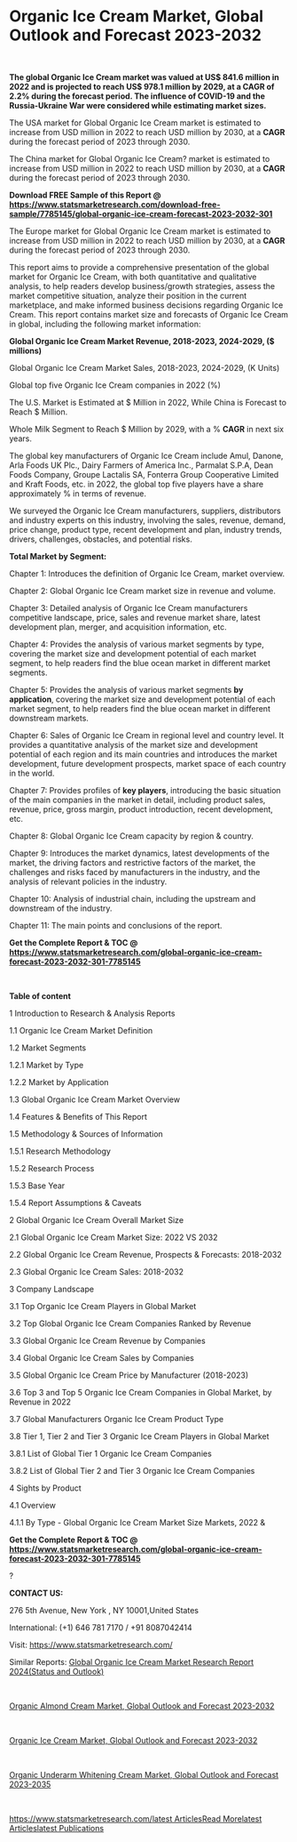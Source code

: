 <h1>Organic Ice Cream Market, Global Outlook and Forecast 2023-2032</h1><br/><p><strong>The global Organic Ice Cream market was valued at US$ 841.6 million in 2022 and is projected to reach US$ 978.1 million by 2029, at a <strong>CAGR</strong> of 2.2% during the forecast period. The influence of COVID-19 and the Russia-Ukraine War were considered while estimating market sizes.</strong></p>
 
 
 
 <p>The USA market for Global Organic Ice Cream market is estimated to increase from USD million in 2022 to reach USD million by 2030, at a <strong>CAGR</strong> during the forecast period of 2023 through 2030.</p>
 
 
 
 <p>The China market for Global Organic Ice Cream? market is estimated to increase from USD million in 2022 to reach USD million by 2030, at a <strong>CAGR</strong> during the forecast period of 2023 through 2030.</p>
 
 
 
 <p><strong>Download FREE Sample of this Report @ <a href="https://www.statsmarketresearch.com/download-free-sample/7785145/global-organic-ice-cream-forecast-2023-2032-301">https://www.statsmarketresearch.com/download-free-sample/7785145/global-organic-ice-cream-forecast-2023-2032-301</a></strong></p>
 
 
 
 <p>The Europe market for Global Organic Ice Cream market is estimated to increase from USD million in 2022 to reach USD million by 2030, at a <strong>CAGR</strong> during the forecast period of 2023 through 2030.</p>
 
 
 
 <p>This report aims to provide a comprehensive presentation of the global market for Organic Ice Cream, with both quantitative and qualitative analysis, to help readers develop business/growth strategies, assess the market competitive situation, analyze their position in the current marketplace, and make informed business decisions regarding Organic Ice Cream. This report contains market size and forecasts of Organic Ice Cream in global, including the following market information:</p>
 
 
 
 <p><strong>Global Organic Ice Cream Market Revenue, 2018-2023, 2024-2029, ($ millions)</strong></p>
 
 
 
 <p>Global Organic Ice Cream Market Sales, 2018-2023, 2024-2029, (K Units)</p>
 
 
 
 <p>Global top five Organic Ice Cream companies in 2022 (%)</p>
 
 
 
 <p>The U.S. Market is Estimated at $ Million in 2022, While China is Forecast to Reach $ Million.</p>
 
 
 
 <p>Whole Milk Segment to Reach $ Million by 2029, with a % <strong>CAGR</strong> in next six years.</p>
 
 
 
 <p>The global key manufacturers of Organic Ice Cream include Amul, Danone, Arla Foods UK Plc., Dairy Farmers of America Inc., Parmalat S.P.A, Dean Foods Company, Groupe Lactalis SA, Fonterra Group Cooperative Limited and Kraft Foods, etc. in 2022, the global top five players have a share approximately % in terms of revenue.</p>
 
 
 
 <p>We surveyed the Organic Ice Cream manufacturers, suppliers, distributors and industry experts on this industry, involving the sales, revenue, demand, price change, product type, recent development and plan, industry trends, drivers, challenges, obstacles, and potential risks.</p>
 
 
 
 <p><strong>Total Market by Segment:</strong></p>
 
 
 
 <p>Chapter 1: Introduces the definition of Organic Ice Cream, market overview.</p>
 
 
 
 <p>Chapter 2: Global Organic Ice Cream market size in revenue and volume.</p>
 
 
 
 <p>Chapter 3: Detailed analysis of Organic Ice Cream manufacturers competitive landscape, price, sales and revenue market share, latest development plan, merger, and acquisition information, etc.</p>
 
 
 
 <p>Chapter 4: Provides the analysis of various market segments by type, covering the market size and development potential of each market segment, to help readers find the blue ocean market in different market segments.</p>
 
 
 
 <p>Chapter 5: Provides the analysis of various market segments <strong>by application</strong>, covering the market size and development potential of each market segment, to help readers find the blue ocean market in different downstream markets.</p>
 
 
 
 <p>Chapter 6: Sales of Organic Ice Cream in regional level and country level. It provides a quantitative analysis of the market size and development potential of each region and its main countries and introduces the market development, future development prospects, market space of each country in the world.</p>
 
 
 
 <p>Chapter 7: Provides profiles of <strong>key players</strong>, introducing the basic situation of the main companies in the market in detail, including product sales, revenue, price, gross margin, product introduction, recent development, etc.</p>
 
 
 
 <p>Chapter 8: Global Organic Ice Cream capacity by region & country.</p>
 
 
 
 <p>Chapter 9: Introduces the market dynamics, latest developments of the market, the driving factors and restrictive factors of the market, the challenges and risks faced by manufacturers in the industry, and the analysis of relevant policies in the industry.</p>
 
 
 
 <p>Chapter 10: Analysis of industrial chain, including the upstream and downstream of the industry.</p>
 
 
 
 <p>Chapter 11: The main points and conclusions of the report.</p>
 
 
 
 <div><b>Get the Complete Report & TOC @ <a href="https://www.statsmarketresearch.com/global-organic-ice-cream-forecast-2023-2032-301-7785145">https://www.statsmarketresearch.com/global-organic-ice-cream-forecast-2023-2032-301-7785145</a></b></div>
 
 
 
 <p><br />
 
 <b>Table of content</b></p>
 
 
 
 <p>1 Introduction to Research & Analysis Reports<br />
 
 1.1 Organic Ice Cream Market Definition<br />
 
 1.2 Market Segments<br />
 
 1.2.1 Market by Type<br />
 
 1.2.2 Market by Application<br />
 
 1.3 Global Organic Ice Cream Market Overview<br />
 
 1.4 Features & Benefits of This Report<br />
 
 1.5 Methodology & Sources of Information<br />
 
 1.5.1 Research Methodology<br />
 
 1.5.2 Research Process<br />
 
 1.5.3 Base Year<br />
 
 1.5.4 Report Assumptions & Caveats<br />
 
 2 Global Organic Ice Cream Overall Market Size<br />
 
 2.1 Global Organic Ice Cream Market Size: 2022 VS 2032<br />
 
 2.2 Global Organic Ice Cream Revenue, Prospects & Forecasts: 2018-2032<br />
 
 2.3 Global Organic Ice Cream Sales: 2018-2032<br />
 
 3 Company Landscape<br />
 
 3.1 Top Organic Ice Cream Players in Global Market<br />
 
 3.2 Top Global Organic Ice Cream Companies Ranked by Revenue<br />
 
 3.3 Global Organic Ice Cream Revenue by Companies<br />
 
 3.4 Global Organic Ice Cream Sales by Companies<br />
 
 3.5 Global Organic Ice Cream Price by Manufacturer (2018-2023)<br />
 
 3.6 Top 3 and Top 5 Organic Ice Cream Companies in Global Market, by Revenue in 2022<br />
 
 3.7 Global Manufacturers Organic Ice Cream Product Type<br />
 
 3.8 Tier 1, Tier 2 and Tier 3 Organic Ice Cream Players in Global Market<br />
 
 3.8.1 List of Global Tier 1 Organic Ice Cream Companies<br />
 
 3.8.2 List of Global Tier 2 and Tier 3 Organic Ice Cream Companies<br />
 
 4 Sights by Product<br />
 
 4.1 Overview<br />
 
 4.1.1 By Type - Global Organic Ice Cream Market Size Markets, 2022 &</p>
 
 
 
 <div><b>Get the Complete Report & TOC @ <a href="https://www.statsmarketresearch.com/global-organic-ice-cream-forecast-2023-2032-301-7785145">https://www.statsmarketresearch.com/global-organic-ice-cream-forecast-2023-2032-301-7785145</a></b></div>
 
 
 
 <p>? </p>
 
 
 
 <p><b>CONTACT US:</b><br />
 
 276 5th Avenue, New York , NY 10001,United States<br />
 
 International: (+1) 646 781 7170 / +91 8087042414<br />
 
 Visit: <a href="https://www.statsmarketresearch.com/">https://www.statsmarketresearch.com/</a><br />
 
 Similar Reports: <a href="https://www.statsmarketresearch.com/global-organic-ice-cream-forecast-2023-2032-301-7785145">Global Organic Ice Cream Market Research Report 2024(Status and Outlook)</a><br />
 
 <br />
 
 <a href="https://www.statsmarketresearch.com/global-organic-ice-cream-forecast-2023-2032-301-7785145">Organic Almond Cream Market, Global Outlook and Forecast 2023-2032</a><br />
 
 <br />
 
 <a href="https://www.statsmarketresearch.com/global-organic-ice-cream-forecast-2023-2032-301-7785145">Organic Ice Cream Market, Global Outlook and Forecast 2023-2032</a><br />
 
 <br />
 
 <a href="https://www.statsmarketresearch.com/global-organic-ice-cream-forecast-2023-2032-301-7785145">Organic Underarm Whitening Cream Market, Global Outlook and Forecast 2023-2035</a><br />
 
 <br />
 
 <a href="https://gyeongbokgung.com">https://www.statsmarketresearch.com/</a><a href="https://hallyeomaritime.com">latest Articles</a><a href="https://jingwansa.com">Read More</a><a href="https://nguoiviet.jp/">latest Articles</a><a href="https://www.intelmarketresearch.com/">latest Publications</a></p>